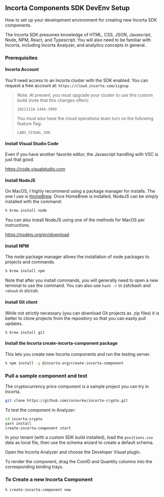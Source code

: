 ## Incorta Components SDK DevEnv Setup

How to set up your development environment for creating new Incorta SDK components.

The Incorta SDK presumes knowledge of HTML, CSS, JSON, Javascript, Node, NPM, React, and Typescript. You will also need to be familiar with Incorta, including Incorta Analyzer, and analytics concepts in general.

### Prerequisites

#### Incorta Account

You'll need access to an Incorta cluster with the SDK enabled. You can request a free account at: `https://cloud.incorta.com/signup`

> Note: At present, you must upgrade your cluster to use this custom build (note that this changes often):
>
> `20211110-1446-3999`
>
> You must also have the cloud operations team turn on the following feature flag:
>
> `LABS_VISUAL_SDK`

#### Install Visual Studio Code

Even if you have another favorite editor, the Javascript handling with VSC is just that good.

https://code.visualstudio.com

#### Install NodeJS

On MacOS, I highly recommend using a package manager for installs. The one I use is [HomeBrew](https://brew.sh). Once HomeBrew is installed, NodeJS can be simply installed with the command:

```bash
% brew install node
```

You can also install NodeJS using one of the methods for MacOS per instructions.

https://nodejs.org/en/download

#### Install NPM

The node package manager allows the installation of node packages to projects and commands.

```bash
% brew install npm
```

Note that after you install commands, you will generally need to open a new terminal to use the command. You can also use `hash -r` in zsh/bash and `rehash` in sh/csh.

#### Install Git client

While not strictly necessary (you can download Git projects as .zip files) it is better to clone projects from the repository so that you can easily pull updates.

```brew
% brew install git
```

#### Install the Incorta create-incorta-component package

This lets you create new Incorta components and run the testing server.

```bash
% npm install -g @incorta-org/create-incorta-component
```

### Pull a sample component and test

The cryptocurrency price component is a sample project you can try in Incorta.

```bash
git clone https://github.com/corourke/incorta-crypto.git
```

To test the component in Analyzer:

```bash
cd incorta-crypto
yarn install
create-incorta-component start
```

In your tenant (with a custom SDK build installed), load the `positions.csv` data as local file, then use the schema wizard to create a default schema.

Open the Incorta Analyzer and choose the Developer Visual plugin.

To render the component, drag the CoinID and Quantity columns into the corresponding binding trays.

### To Create a new Incorta Component

```bash
% create-incorta-component new
```
